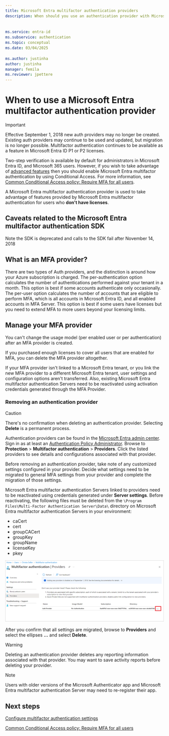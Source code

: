 ```yaml
---
title: Microsoft Entra multifactor authentication providers
description: When should you use an authentication provider with Microsoft Entra multifactor authentication (MFA)?


ms.service: entra-id
ms.subservice: authentication
ms.topic: conceptual
ms.date: 03/04/2025

ms.author: justinha
author: justinha
manager: femila
ms.reviewer: jpettere
---
```

# When to use a Microsoft Entra multifactor authentication provider

> [!IMPORTANT]
> Effective September 1, 2018 new auth providers may no longer be created. Existing auth providers may continue to be used and updated, but migration is no longer possible. Multifactor authentication continues to be available as a feature in Microsoft Entra ID P1 or P2 licenses.

Two-step verification is available by default for administrators in Microsoft Entra ID, and Microsoft 365 users. However, if you wish to take advantage of [advanced features](howto-mfa-mfasettings.md) then you should enable Microsoft Entra multifactor authentication by using Conditional Access. For more information, see [Common Conditional Access policy: Require MFA for all users](~/identity/conditional-access/howto-conditional-access-policy-all-users-mfa.md).

A Microsoft Entra multifactor authentication provider is used to take advantage of features provided by Microsoft Entra multifactor authentication for users who **don't have licenses**.

## Caveats related to the Microsoft Entra multifactor authentication SDK

Note the SDK is deprecated and calls to the SDK fail after November 14, 2018

## What is an MFA provider?

There are two types of Auth providers, and the distinction is around how your Azure subscription is charged. The per-authentication option calculates the number of authentications performed against your tenant in a month. This option is best if some accounts authenticate only occasionally. The per-user option calculates the number of accounts that are eligible to perform MFA, which is all accounts in Microsoft Entra ID, and all enabled accounts in MFA Server. This option is best if some users have licenses but you need to extend MFA to more users beyond your licensing limits.

## Manage your MFA provider

You can't change the usage model (per enabled user or per authentication) after an MFA provider is created.

If you purchased enough licenses to cover all users that are enabled for MFA, you can delete the MFA provider altogether.

If your MFA provider isn't linked to a Microsoft Entra tenant, or you link the new MFA provider to a different Microsoft Entra tenant, user settings and configuration options aren't transferred. Also, existing Microsoft Entra multifactor authentication Servers need to be reactivated using activation credentials generated through the MFA Provider.

### Removing an authentication provider

> [!CAUTION]
> There's no confirmation when deleting an authentication provider. Selecting **Delete** is a permanent process.

Authentication providers can be found in the [Microsoft Entra admin center](https://entra.microsoft.com). Sign in as at least an [Authentication Policy Administrator](~/identity/role-based-access-control/permissions-reference.md#authentication-policy-administrator). Browse to **Protection** > **Multifactor authentication** > **Providers**. Click the listed providers to see details and configurations associated with that provider.

Before removing an authentication provider, take note of any customized settings configured in your provider. Decide what settings need to be migrated to general MFA settings from your provider and complete the migration of those settings. 

Microsoft Entra multifactor authentication Servers linked to providers need to be reactivated using credentials generated under **Server settings**. Before reactivating, the following files must be deleted from the `\Program Files\Multi-Factor Authentication Server\Data\` directory on Microsoft Entra multifactor authentication Servers in your environment:

- caCert
- cert
- groupCACert
- groupKey
- groupName
- licenseKey
- pkey

![Delete an authentication provider](./media/concept-mfa-authprovider/authentication-provider-removal.png)

After you confirm that all settings are migrated, browse to **Providers** and select the ellipses **...** and select **Delete**.

> [!WARNING]
> Deleting an authentication provider deletes any reporting information associated with that provider. You may want to save activity reports before deleting your provider.

> [!NOTE]
> Users with older versions of the Microsoft Authenticator app and Microsoft Entra multifactor authentication Server may need to re-register their app.

## Next steps

[Configure multifactor authentication settings](howto-mfa-mfasettings.md)

[Common Conditional Access policy: Require MFA for all users](~/identity/conditional-access/howto-conditional-access-policy-all-users-mfa.md)
